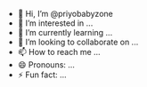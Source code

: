 - 👋 Hi, I’m @priyobabyzone
- 👀 I’m interested in ...
- 🌱 I’m currently learning ...
- 💞️ I’m looking to collaborate on ...
- 📫 How to reach me ...
- 😄 Pronouns: ...
- ⚡ Fun fact: ...

<!---
priyobabyzone/priyobabyzone is a ✨ special ✨ repository because its `README.md` (this file) appears on your GitHub profile.
You can click the Preview link to take a look at your changes.
--->
